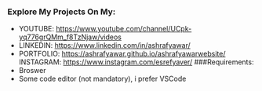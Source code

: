 ### Explore My Projects On My:

- YOUTUBE: https://www.youtube.com/channel/UCpk-yq776grQMm_f8TzNjaw/videos
- LINKEDIN: https://www.linkedin.com/in/ashrafyawar/
- PORTFOLIO: https://ashrafyawar.github.io/ashrafyawarwebsite/
  INSTAGRAM: https://www.instagram.com/esrefyaver/
  ###Requirements:
- Broswer
- Some code editor (not mandatory), i prefer VSCode

